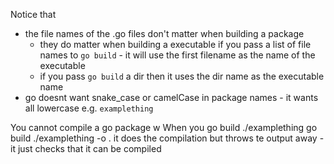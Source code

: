 
Notice that

* the file names of the .go files don't matter when building a package
    * they do matter when building a executable if you pass a list of file names to `go build` - it will use the first filename as the name of the executable
    * if you pass `go build` a dir then it uses the dir name as the executable name
* go doesnt want snake_case or camelCase in package names - it wants all lowercase e.g. `examplething`

You cannot compile a go package w
When you
    go build ./examplething
    go build ./examplething -o .
it does the compilation but throws te output away - it just checks that it can be compiled